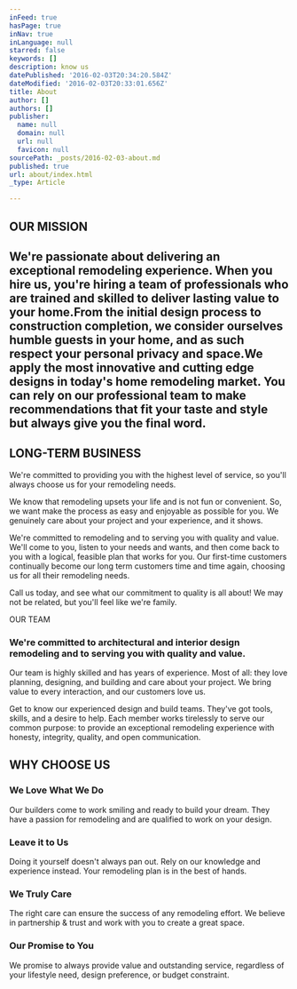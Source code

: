 ```yaml
---
inFeed: true
hasPage: true
inNav: true
inLanguage: null
starred: false
keywords: []
description: know us
datePublished: '2016-02-03T20:34:20.584Z'
dateModified: '2016-02-03T20:33:01.656Z'
title: About
author: []
authors: []
publisher:
  name: null
  domain: null
  url: null
  favicon: null
sourcePath: _posts/2016-02-03-about.md
published: true
url: about/index.html
_type: Article

---
```

## OUR MISSION

## We're passionate about delivering an exceptional remodeling experience. When you hire us, you're hiring a team of professionals who are trained and skilled to deliver lasting value to your home.From the initial design process to construction completion, we consider ourselves humble guests in your home, and as such respect your personal privacy and space.We apply the most innovative and cutting edge designs in today's home remodeling market. You can rely on our professional team to make recommendations that fit your taste and style but always give you the final word.

## LONG-TERM BUSINESS

We're committed to providing you with the highest level of service, so you'll always choose us for your remodeling needs.

We know that  remodeling upsets your life and is not fun or convenient. So, we want make the process as easy and enjoyable as possible for you. We genuinely care about your project and your experience, and it shows.

We're committed to remodeling and to serving you with quality and value. We'll come to you, listen to your needs and wants, and then come back to you with a logical, feasible plan that works for you. Our first-time customers continually become our long term customers time and time again, choosing us for all their remodeling needs.

Call us today, and see what our commitment to quality is all about! We may not be related, but you'll feel like we're family.

OUR TEAM

### We're committed to architectural and interior design remodeling and to serving you with quality and value.

Our team is highly skilled and has years of experience. Most of all: they love planning, designing, and building and care about your project. We bring value to every interaction, and our customers love us.

Get to know our experienced design and build teams. They've got tools, skills, and a desire to help. Each member works tirelessly to serve our common purpose: to provide an exceptional remodeling experience with honesty, integrity, quality, and open communication.

## WHY CHOOSE US

### We Love What We Do

Our builders come to work smiling and ready to build your dream. They have a passion for remodeling and are qualified to work on your design.

### Leave it to Us

Doing it yourself doesn't always pan out. Rely on our knowledge and experience instead. Your remodeling plan is in the best of hands.

### We Truly Care

The right care can ensure the success of any remodeling effort. We believe in partnership & trust and work with you to create a great space.

### Our Promise to You

We promise to always provide value and outstanding service, regardless of your lifestyle need, design preference, or budget constraint.
